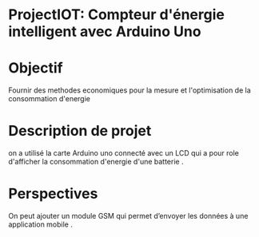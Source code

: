 # ProjectIOT: Compteur d'énergie intelligent avec Arduino Uno

# Objectif
Fournir des methodes economiques pour la mesure et  l'optimisation de la consommation d'energie

# Description de projet
on a utilisé la carte Arduino uno connecté avec un LCD qui a pour role d'afficher la consommation d'energie d'une batterie .

# Perspectives
On peut ajouter un module GSM qui permet d’envoyer les données à une application mobile . 


